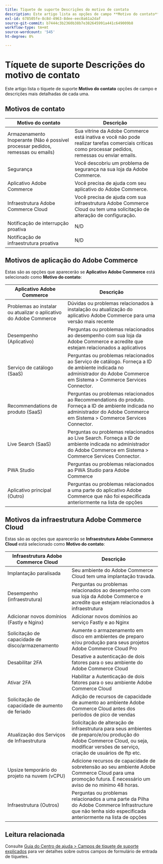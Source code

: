 ```yaml
---
title: Tíquete de suporte Descrições do motivo de contato
description: Este artigo lista as opções de campo **Motivo do contato** do tíquete de suporte e descrições mais detalhadas de cada uma.
exl-id: 678505fe-8c8d-4963-8dee-eec0a61a2daf
source-git-commit: b7444c3b2360b38b7e382645991a441c649009b8
workflow-type: tm+mt
source-wordcount: '545'
ht-degree: 0%

---
```


# Tíquete de suporte Descrições do motivo de contato

Este artigo lista o tíquete de suporte **Motivo do contato** opções de campo e descrições mais detalhadas de cada uma.

## Motivos de contato

<table class="tg">
<thead>
  <tr>
    <th><span style="font-weight:bold;font-style:normal">Motivo do contato</span></th>
    <th><span style="font-weight:700;font-style:normal">Descrição</span></th>
  </tr>
</thead>
<tbody>
  <tr>
    <td>Armazenamento Inoperante (Não é possível processar pedidos, remessas ou emails)</td>
    <td>Sua vitrine da Adobe Commerce está inativa e você não pode realizar tarefas comerciais críticas como processar pedidos, remessas ou enviar emails.</td>
  </tr>
  <tr>
    <td>Segurança</td>
    <td>Você descobriu um problema de segurança na sua loja da Adobe Commerce.</td>
  </tr>
  <tr>
    <td>Aplicativo Adobe Commerce</td>
    <td>Você precisa de ajuda com seu aplicativo do Adobe Commerce.</td>
  </tr>
  <tr>
    <td>Infraestrutura Adobe Commerce Cloud</td>
    <td>Você precisa de ajuda com sua infraestrutura Adobe Commerce Cloud ou tem uma solicitação de alteração de configuração.</td>
  </tr>
  <tr>
    <td>Notificação de interrupção proativa</td>
    <td>N/D</td>
  </tr>
  <tr>
    <td>Notificação de infraestrutura proativa</td>
    <td>N/D</td>
  </tr>
</tbody>
</table>

## Motivos de aplicação do Adobe Commerce

Estas são as opções que aparecerão se **Aplicativo Adobe Commerce** está selecionado como **Motivo do contato**:

<table class="tg">
<thead>
  <tr>
    <th><span style="font-weight:bold;font-style:normal">Aplicativo Adobe Commerce</span></th>
    <th><span style="font-weight:700;font-style:normal">Descrição</span></th>
  </tr>
</thead>
<tbody>
  <tr>
    <td>Problemas ao instalar ou atualizar o aplicativo do Adobe Commerce</td>
    <td>Dúvidas ou problemas relacionados à instalação ou atualização do aplicativo Adobe Commerce para uma versão mais recente</td>
  </tr>
  <tr>
    <td>Desempenho (Aplicativo)</td>
    <td>Perguntas ou problemas relacionados ao desempenho com sua loja da Adobe Commerce e acredite que estejam relacionados a aplicativos</td>
  </tr>
  <tr>
    <td>Serviço de catálogo (SaaS)</td>
    <td>Perguntas ou problemas relacionados ao Serviço de catálogo.  Forneça a ID de ambiente indicada no administrador do Adobe Commerce em Sistema &gt; Commerce Services Connector.</td>
  </tr>
  <tr>
    <td>Recommendations de produto (SaaS)</td>
    <td>Perguntas ou problemas relacionados ao Recommendations do produto. Forneça a ID de ambiente indicada no administrador do Adobe Commerce em Sistema &gt; Commerce Services Connector.</td>
  </tr>
  <tr>
    <td>Live Search (SaaS)</td>
    <td>Perguntas ou problemas relacionados ao Live Search. Forneça a ID de ambiente indicada no administrador do Adobe Commerce em Sistema &gt; Commerce Services Connector.</td>
  </tr>
  <tr>
    <td>PWA Studio</td>
    <td>Perguntas ou problemas relacionados ao PWA Studio para Adobe Commerce</td>
  </tr>
  <tr>
    <td>Aplicativo principal (Outro)</td>
    <td>Perguntas ou problemas relacionados a uma parte do aplicativo Adobe Commerce que não foi especificada anteriormente na lista de opções</td>
  </tr>
</tbody>
</table>

## Motivos da infraestrutura Adobe Commerce Cloud

Estas são as opções que aparecerão se **Infraestrutura Adobe Commerce Cloud** está selecionado como **Motivo do contato**:

<table class="tg">
<thead>
  <tr>
    <th><span style="font-weight:bold;font-style:normal">Infraestrutura Adobe Commerce Cloud</span></th>
    <th><span style="font-weight:700;font-style:normal">Descrição</span></th>
  </tr>
</thead>
<tbody>
  <tr>
    <td>Implantação paralisada</td>
    <td>Seu ambiente do Adobe Commerce Cloud tem uma implantação travada.</td>
  </tr>
  <tr>
    <td>Desempenho (infraestrutura)</td>
    <td>Perguntas ou problemas relacionados ao desempenho com sua loja da Adobe Commerce e acredite que estejam relacionados à infraestrutura</td>
  </tr>
  <tr>
    <td>Adicionar novos domínios (Fastly e Nginx)</td>
    <td>Adicionar novos domínios ao serviço Fastly e ao Nginx</td>
  </tr>
  <tr>
    <td>Solicitação de capacidade de disco/armazenamento</td>
    <td>Aumente o armazenamento em disco em ambientes de preparo e/ou produção para seus projetos Adobe Commerce Cloud Pro</td>
  </tr>
  <tr>
    <td>Desabilitar 2FA</td>
    <td>Desative a autenticação de dois fatores para o seu ambiente do Adobe Commerce Cloud</td>
  </tr>
  <tr>
    <td>Ativar 2FA</td>
    <td>Habilitar a Autenticação de dois fatores para o seu ambiente Adobe Commerce Cloud</td>
  </tr>
  <tr>
    <td>Solicitação de capacidade de aumento de feriado</td>
    <td>Adição de recursos de capacidade de aumento ao ambiente Adobe Commerce Cloud antes dos períodos de pico de vendas</td>
  </tr>
  <tr>
    <td>Atualização dos Serviços de Infraestrutura</td>
    <td>Solicitação de alteração de infraestrutura para seus ambientes de preparo/e/ou produção do Adobe Commerce Cloud, ou seja, modificar versões de serviço, criação de usuários de ftp etc.</td>
  </tr>
  <tr>
    <td>Upsize temporário do projeto na nuvem (vCPU)</td>
    <td>Adicione recursos de capacidade de sobretensão ao seu ambiente Adobe Commerce Cloud para uma promoção futura. É necessário um aviso de no mínimo 48 horas.</td>
  </tr>  
  <tr>
    <td>Infraestrutura (Outros)</td>
    <td>Perguntas ou problemas relacionados a uma parte da Pilha do Adobe Commerce Infrastructure que não tenha sido especificada anteriormente na lista de opções</td>
  </tr>
</tbody>
</table>

## Leitura relacionada

Consulte [Guia do Centro de ajuda > Campos de tíquete de suporte explicados](/help/help-center-guide/help-center/magento-help-center-user-guide.md#submit-tickets) para ver detalhes sobre outros campos de formulário de entrada de tíquetes.
